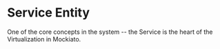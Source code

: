 # Service Entity

One of the core concepts in the system -- the Service is the heart of the Virtualization in Mockiato.
